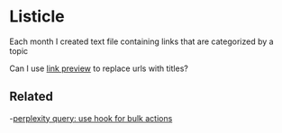 # Listicle

Each month I created text file containing links that are categorized by a topic

Can I use [link preview](https://rapidapi.com/techengine/api/link-preview4/) to replace urls with titles?

## Related

-[perplexity query: use hook for bulk actions](https://www.perplexity.ai/search/e14ce109-576d-4f98-b9cb-8333c727a737?s=c)
